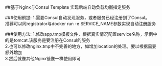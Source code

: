 ##基于Nginx与Consul Template 实现后端自动负载均衡指定服务



###使用前提:
1.需要Consul自动发现服务，或者服务已经注册到了Consul。</br>
推荐可以同registrator与docker run -e SERVICE_NAME参数实现自动注册服务</br>


###使用方法:
1.修改app.tmp模板文件，根据真实情况配置service名称，示例中的是tomcat.该服务是要注册在Consul的服务</br>
2.也可以修改nginx.tmp中不完善的地方，如增加location的处理。要以根据需要额外增加</br>
3.然后就像其他Nginx镜像一样使用即可</br>
